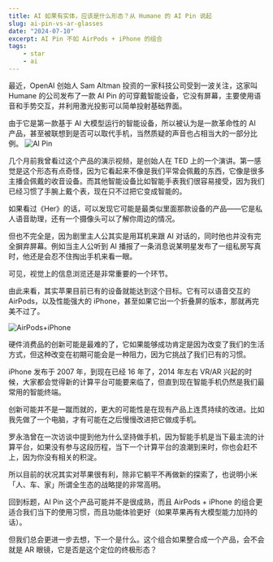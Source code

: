 ```yaml
---
title: AI 如果有实体，应该是什么形态？从 Humane 的 AI Pin 说起
slug: ai-pin-vs-ar-glasses
date: "2024-07-10"
excerpt: AI Pin 不如 AirPods + iPhone 的组合
tags:
    - star
    - ai
---
```


最近，OpenAI 创始人 Sam Altman 投资的一家科技公司受到一波关注，这家叫 Humane 的公司发布了一款 AI Pin 的可穿戴智能设备，它没有屏幕，主要使用语音和手势交互，并利用激光投影可以简单投射基础界面。

由于它是第一款基于 AI 大模型运行的智能设备，所以被认为是一款革命性的 AI 产品，甚至被联想到是否可以取代手机，当然质疑的声音也占相当大的一部分比例。
![AI Pin](/assets/images/photos/humane-ai-pin-device.jpg)

几个月前我曾看过这个产品的演示视频，是创始人在 TED 上的一个演讲。第一感觉是这个形态有点奇怪，因为它看起来不像是我们平常会佩戴的东西，它像是很多主播会佩戴的收音设备。而其他智能设备比如智能手表我们很容易接受，因为我们已经习惯了手腕上戴个表，现在只不过把它变成智能的。

如果看过《Her》的话，可以发现它可能是最类似里面那款设备的产品——它是私人语音助理，还有一个摄像头可以了解你周边的情况。

但也不完全是，因为剧里主人公其实是用耳机来跟 AI 对话的，同时他也并没有完全摒弃屏幕。例如当主人公听到 AI 播报了一条消息说某明星发布了一组私房写真时，他还是会忍不住掏出手机来看一眼。

可见，视觉上的信息浏览还是非常重要的一个环节。

由此来看，其实苹果目前已有的设备就能达到这个目标。它有可以语音交互的 AirPods，以及性能强大的 iPhone，甚至如果它出一个折叠屏的版本，那就再完美不过了。

![AirPods+iPhone](/assets/images/photos/AirPods-iPhone.png)

硬件消费品的创新可能是最难的了，它如果能够成功肯定是因为改变了我们的生活方式，但这种改变在初期可能会是一种阻力，因为它挑战了我们已有的习惯。

iPhone 发布于 2007 年，到现在已经 16 年了，2014 年左右 VR/AR 兴起的时候，大家都会觉得新的计算平台可能要来临了，但直到现在智能手机仍然是我们最常用的智能终端。

创新可能并不是一蹴而就的，更大的可能性是在现有产品上连贯持续的改进。比如我先做了一个电脑，才有可能在之后慢慢改进把它做成手机。

罗永浩曾在一次访谈中提到他为什么坚持做手机，因为智能手机是当下最主流的计算平台，如果没有参与这段历程，当下一个计算平台的浪潮到来时，你也会赶不上，因为你没有相关的积淀。

所以目前的状况其实对苹果很有利，除非它躺平不再做新的探索了，也说明小米「人、车、家」所谓全生态的战略提的非常高明。

回到标题，AI Pin 这个产品可能并不是很成熟，而且 AirPods + iPhone 的组合更适合我们当下的使用习惯，而且功能体验更好（如果苹果再有大模型能力加持的话）。

但我们总会更进一步去想，下一个是什么。这个组合如果整合成一个产品，会不会就是 AR 眼镜，它是否是这个定位的终极形态？